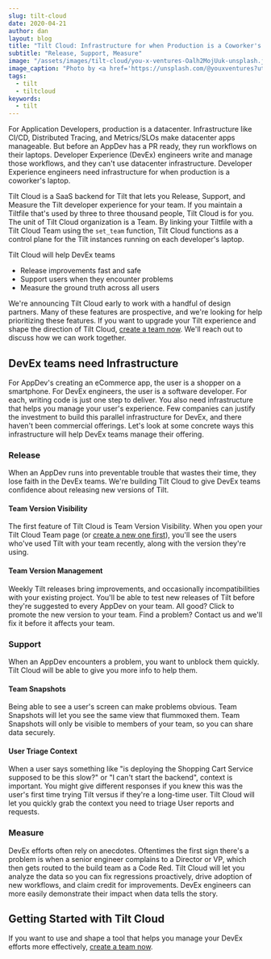 ```yaml
---
slug: tilt-cloud
date: 2020-04-21
author: dan
layout: blog
title: "Tilt Cloud: Infrastructure for when Production is a Coworker's Laptop"
subtitle: "Release, Support, Measure"
image: "/assets/images/tilt-cloud/you-x-ventures-Oalh2MojUuk-unsplash.jpg"
image_caption: "Photo by <a href='https://unsplash.com/@youxventures?utm_source=unsplash&utm_medium=referral&utm_content=creditCopyText'>You X Ventures</a> on <a href='https://unsplash.com/?utm_source=unsplash&utm_medium=referral&utm_content=creditCopyText'>Unsplash</a>"
tags:
  - tilt
  - tiltcloud
keywords:
  - tilt
---
```


For Application Developers, production is a datacenter. Infrastructure like CI/CD, Distributed Tracing, and Metrics/SLOs make datacenter apps manageable. But before an AppDev has a PR ready, they run workflows on their laptops. Developer Experience (DevEx) engineers write and manage those workflows, and they can't use datacenter infrastructure. Developer Experience engineers need infrastructure for when production is a coworker's laptop.

Tilt Cloud is a SaaS backend for Tilt that lets you Release, Support, and Measure the Tilt developer experience for your team. If you maintain a Tiltfile that's used by three to three thousand people, Tilt Cloud is for you. The unit of Tilt Cloud organization is a Team. By linking your Tiltfile with a Tilt Cloud Team using the `set_team` function, Tilt Cloud functions as a control plane for the Tilt instances running on each developer's laptop.

Tilt Cloud will help DevEx teams
* Release improvements fast and safe
* Support users when they encounter problems
* Measure the ground truth across all users

We're announcing Tilt Cloud early to work with a handful of design partners. Many of these features are prospective, and we're looking for help prioritizing these features. If you want to upgrade your Tilt experience and shape the direction of Tilt Cloud, [create a team now](https://cloud.tilt.dev/team/new). We'll reach out to discuss how we can work together.

## DevEx teams need Infrastructure
For AppDev's creating an eCommerce app, the user is a shopper on a smartphone. For DevEx engineers, the user is a software developer. For each, writing code is just one step to deliver. You also need infrastructure that helps you manage your user's experience. Few companies can justify the investment to build this parallel infrastructure for DevEx, and there haven't been commercial offerings. Let's look at some concrete ways this infrastructure will help DevEx teams manage their offering.

### Release
When an AppDev runs into preventable trouble that wastes their time, they lose faith in the DevEx teams. We're building Tilt Cloud to give DevEx teams confidence about releasing new versions of Tilt.

#### Team Version Visibility
The first feature of Tilt Cloud is Team Version Visibility. When you open your Tilt Cloud Team page (or [create a new one first](https://cloud.tilt.dev/team/new)), you'll see the users who've used Tilt with your team recently, along with the version they're using.

#### Team Version Management
Weekly Tilt releases bring improvements, and occasionally incompatibilities with your existing project. You'll be able to test new releases of Tilt before they're suggested to every AppDev on your team. All good? Click to promote the new version to your team. Find a problem? Contact us and we'll fix it before it affects your team.

### Support
When an AppDev encounters a problem, you want to unblock them quickly. Tilt Cloud will be able to give you more info to help them.

#### Team Snapshots
Being able to see a user's screen can make problems obvious. Team Snapshots will let you see the same view that flummoxed them. Team Snapshots will only be visible to members of your team, so you can share data securely.

#### User Triage Context
When a user says something like  "is deploying the Shopping Cart Service supposed to be this slow?" or "I can't start the backend", context is important. You might give different responses if you knew this was the user's first time trying Tilt versus if they're a long-time user. Tilt Cloud will let you quickly grab the context you need to triage User reports and requests.

### Measure
DevEx efforts often rely on anecdotes. Oftentimes the first sign there's a problem is when a senior engineer complains to a Director or VP, which then gets routed to the build team as a Code Red. Tilt Cloud will let you analyze the data so you can fix regressions proactively, drive adoption of new workflows, and claim credit for improvements. DevEx engineers can more easily demonstrate their impact when data tells the story.

## Getting Started with Tilt Cloud
If you want to use and shape a tool that helps you manage your DevEx efforts more effectively, [create a team now](https://cloud.tilt.dev/team/new).
